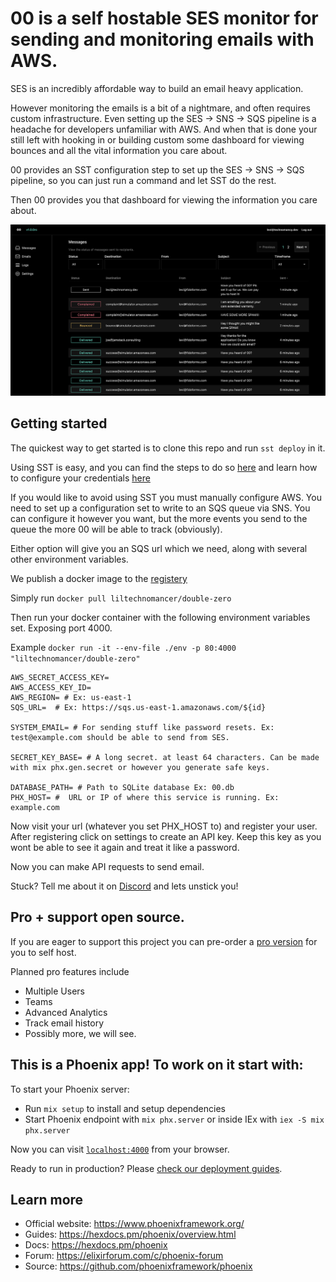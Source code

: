 # 00 is a self hostable SES monitor for sending and monitoring emails with AWS.

SES is an incredibly affordable way to build an email heavy application.

However monitoring the emails is a bit of a nightmare, and often requires custom infrastructure. Even setting up the SES -> SNS -> SQS pipeline is a headache for developers unfamiliar with AWS. And when that is done your still left with hooking in or building custom some dashboard for viewing bounces and all the vital information you care about.

00 provides an SST configuration step to set up the SES -> SNS -> SQS pipeline,
so you can just run a command and let SST do the rest.

Then 00 provides you that dashboard for viewing the information you care about.

![Dashboard displaying emails](00.png)

## Getting started

The quickest way to get started is to clone this repo and run `sst deploy` in it.

Using SST is easy, and you can find the steps to do so [here](https://ion.sst.dev/docs/reference/cli) and learn how to configure your credentials [here](https://docs.sst.dev/advanced/iam-credentials#loading-from-a-file)

If you would like to avoid using SST you must manually configure AWS.
You need to set up a configuration set to write to an SQS queue via SNS. You can configure it however you want, but the more events you send to the queue the more 00 will be able to track (obviously).

Either option will give you an SQS url which we need, along with several other environment variables.

We publish a docker image to the [registery](https://hub.docker.com/r/liltechnomancer/double-zero)

Simply run `docker pull liltechnomancer/double-zero`

Then run your docker container with the following environment variables set. Exposing port 4000.

Example `docker run -it --env-file ./env -p 80:4000 "liltechnomancer/double-zero"`

```
AWS_SECRET_ACCESS_KEY=
AWS_ACCESS_KEY_ID=
AWS_REGION= # Ex: us-east-1
SQS_URL=  # Ex: https://sqs.us-east-1.amazonaws.com/${id}

SYSTEM_EMAIL= # For sending stuff like password resets. Ex: test@example.com should be able to send from SES.

SECRET_KEY_BASE= # A long secret. at least 64 characters. Can be made with mix phx.gen.secret or however you generate safe keys.

DATABASE_PATH= # Path to SQLite database Ex: 00.db
PHX_HOST= #  URL or IP of where this service is running. Ex: example.com
```

Now visit your url (whatever you set PHX_HOST to) and register your user.
After registering click on settings to create an API key.
Keep this key as you wont be able to see it again and treat it like a password.

Now you can make API requests to send email.

Stuck? Tell me about it on [Discord](https://discord.gg/6r7Qtf754K) and lets unstick you!

## Pro + support open source.

If you are eager to support this project you can pre-order a [pro version](https://buy.stripe.com/5kA3dV5W1aBgaUo28e?prefilled_promo_code=EARLYBIRD) for you to self host.

Planned pro features include

* Multiple Users
* Teams
* Advanced Analytics
* Track email history
* Possibly more, we will see.

## This is a Phoenix app! To work on it start with:

To start your Phoenix server:

  * Run `mix setup` to install and setup dependencies
  * Start Phoenix endpoint with `mix phx.server` or inside IEx with `iex -S mix phx.server`

Now you can visit [`localhost:4000`](http://localhost:4000) from your browser.

Ready to run in production? Please [check our deployment guides](https://hexdocs.pm/phoenix/deployment.html).

## Learn more

  * Official website: https://www.phoenixframework.org/
  * Guides: https://hexdocs.pm/phoenix/overview.html
  * Docs: https://hexdocs.pm/phoenix
  * Forum: https://elixirforum.com/c/phoenix-forum
  * Source: https://github.com/phoenixframework/phoenix
